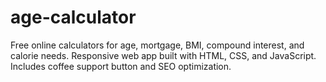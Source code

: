 # age-calculator
Free online calculators for age, mortgage, BMI, compound interest, and calorie needs. Responsive web app built with HTML, CSS, and JavaScript. Includes coffee support button and SEO optimization.

